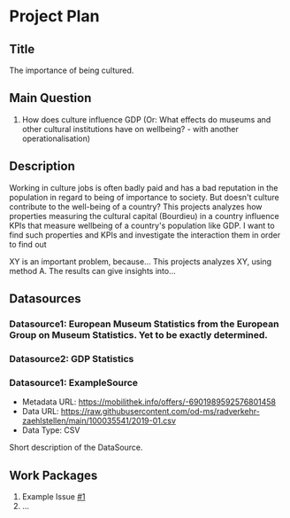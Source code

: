# Project Plan

## Title
<!-- Give your project a short title. -->
The importance of being cultured.

## Main Question

<!-- Think about one main question you want to answer based on the data. -->
1. How does culture influence GDP (Or: What effects do museums and other cultural institutions have on wellbeing? - with another operationalisation)

## Description

<!-- Describe your data science project in max. 200 words. Consider writing about why and how you attempt it. -->
Working in culture jobs is often badly paid and has a bad reputation in the population in regard to being of importance to society. But doesn't culture contribute to the well-being of a country? This projects analyzes how properties measuring the cultural capital (Bourdieu) in a country influence KPIs that measure wellbeing of a country's population like GDP.
I want to find such properties and KPIs and investigate the interaction them in order to find out

XY is an important problem, because... This projects analyzes XY, using method A. The results can give insights into...

## Datasources

<!-- Describe each datasources you plan to use in a section. Use the prefic "DatasourceX" where X is the id of the datasource. -->
### Datasource1: European Museum Statistics from the European Group on Museum Statistics. Yet to be exactly determined.
### Datasource2: GDP Statistics 


### Datasource1: ExampleSource
* Metadata URL: https://mobilithek.info/offers/-6901989592576801458
* Data URL: https://raw.githubusercontent.com/od-ms/radverkehr-zaehlstellen/main/100035541/2019-01.csv
* Data Type: CSV

Short description of the DataSource.

## Work Packages

<!-- List of work packages ordered sequentially, each pointing to an issue with more details. -->

1. Example Issue [#1][i1]
2. ...

[i1]: https://github.com/jvalue/made-template/issues/1
